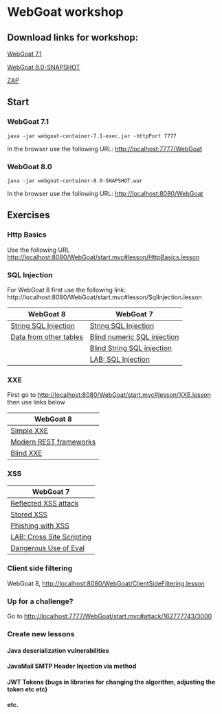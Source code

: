 # WebGoat workshop

## Download links for workshop:

[WebGoat 7.1](https://github.com/WebGoat/WebGoat/releases/download/7.1/webgoat-container-7.1-exec.jar)

[WebGoat 8.0-SNAPSHOT](...)

[ZAP](https://github.com/zaproxy/zaproxy/wiki/Downloads)

## Start

### WebGoat 7.1
```
java -jar webgoat-container-7.1-exec.jar -httpPort 7777
```

In the browser use the following URL: <http://localhost:7777/WebGoat>

### WebGoat 8.0

```
java -jar webgoat-container-8.0-SNAPSHOT.war
```

In the browser use the following URL: <http://localhost:8080/WebGoat>


## Exercises

### Http Basics

Use the following URL <http://localhost:8080/WebGoat/start.mvc#lesson/HttpBasics.lesson>

### SQL Injection

For WebGoat 8 first use the following link: http://localhost:8080/WebGoat/start.mvc#lesson/SqlInjection.lesson

| WebGoat 8     | WebGoat 7        
| --- |---
|[String SQL Injection](http://localhost:8080/WebGoat/start.mvc#lesson/SqlInjection.lesson/6)|[String SQL Injection](http://localhost:7777/WebGoat/start.mvc#attack/538385464/1100)
|[Data from other tables](http://localhost:8080/WebGoat/start.mvc#lesson/SqlInjection.lesson/9) | [Blind numeric SQL injection](http://localhost:7777/WebGoat/start.mvc#attack/586116895/1100)
| | [Blind String SQL injection](http://localhost:7777/WebGoat/start.mvc#attack/1315528047/1100)
| | [LAB: SQL Injection](http://localhost:7777/WebGoat/start.mvc#attack/1537271095/1100)

### XXE

First go to <http://localhost:8080/WebGoat/start.mvc#lesson/XXE.lesson> then use links below

| WebGoat 8 
| ---
| [Simple XXE](http://localhost:8080/WebGoat/start.mvc#lesson/XXE.lesson/2)
| [Modern REST frameworks](http://localhost:8080/WebGoat/start.mvc#lesson/XXE.lesson/3)
| [Blind XXE](http://localhost:8080/WebGoat/start.mvc#lesson/XXE.lesson/6)

### XSS

| WebGoat 7
| ---
| [Reflected XSS attack](http://localhost:7777/WebGoat/start.mvc#attack/1406352188/900)
| [Stored XSS](http://localhost:7777/WebGoat/start.mvc#attack/598569451/900)
| [Phishing with XSS](http://localhost:8080/WebGoat/start.mvc?#attack/1382523204/900)
| [LAB: Cross Site Scripting](http://localhost:7777/WebGoat/start.mvc#attack/611366032/900)
| [Dangerous Use of Eval](http://localhost:7777/WebGoat/start.mvc#attack/136634854/400)

### Client side filtering

WebGoat 8, <http://localhost:8080/WebGoat/ClientSideFiltering.lesson>

### Up for a challenge?

Go to <http://localhost:7777/WebGoat/start.mvc#attack/162777743/3000>

### Create new lessons

#### Java deserialization vulnerabilities
#### JavaMail SMTP Header Injection via method
#### JWT Tokens (bugs in libraries for changing the algorithm, adjusting the token etc etc)
#### etc.






